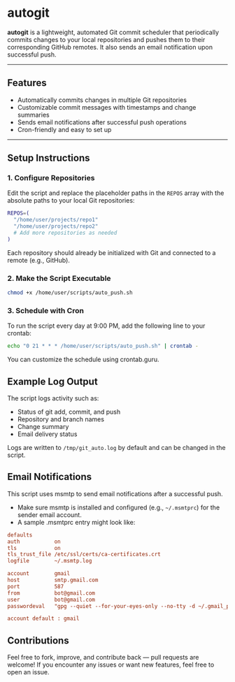 # autogit

**autogit** is a lightweight, automated Git commit scheduler that periodically commits changes to your local repositories and pushes them to their corresponding GitHub remotes. It also sends an email notification upon successful push.

---

## Features
- Automatically commits changes in multiple Git repositories  
- Customizable commit messages with timestamps and change summaries  
- Sends email notifications after successful push operations  
- Cron-friendly and easy to set up  

---

## Setup Instructions

### 1. Configure Repositories
Edit the script and replace the placeholder paths in the `REPOS` array with the absolute paths to your local Git repositories:

```bash
REPOS=(
  "/home/user/projects/repo1"
  "/home/user/projects/repo2"
  # Add more repositories as needed
)
```

Each repository should already be initialized with Git and connected to a remote (e.g., GitHub).

### 2. Make the Script Executable

```bash
chmod +x /home/user/scripts/auto_push.sh
```

### 3. Schedule with Cron
To run the script every day at 9:00 PM, add the following line to your crontab:

```bash
echo "0 21 * * * /home/user/scripts/auto_push.sh" | crontab -
```

You can customize the schedule using crontab.guru.

## Example Log Output

The script logs activity such as:
- Status of git add, commit, and push
- Repository and branch names
- Change summary
- Email delivery status

Logs are written to `/tmp/git_auto.log` by default and can be changed in the script.

## Email Notifications

This script uses msmtp to send email notifications after a successful push.
- Make sure msmtp is installed and configured (e.g., `~/.msmtprc`) for the sender email account.
- A sample .msmtprc entry might look like:

```ini
defaults
auth           on
tls            on
tls_trust_file /etc/ssl/certs/ca-certificates.crt
logfile        ~/.msmtp.log

account        gmail
host           smtp.gmail.com
port           587
from           bot@gmail.com
user           bot@gmail.com
passwordeval   "gpg --quiet --for-your-eyes-only --no-tty -d ~/.gmail_password.gpg"

account default : gmail
```

## Contributions

Feel free to fork, improve, and contribute back — pull requests are welcome!
If you encounter any issues or want new features, feel free to open an issue.
